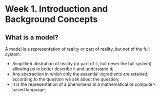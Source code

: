 # Week 1. Introduction and Background Concepts

## What is a model?

A model is a representation of reality or part of reality, but not of the full system. 

- Simplified abstration of reality (or part of it, but never the full system) allowing us to better describe it and understand it;
- Ans abstraction in which only the essential ingredients are retained, according to the question we ask about the question;
- It is the representation of a phenomena in a mathematical or computer-based language;

